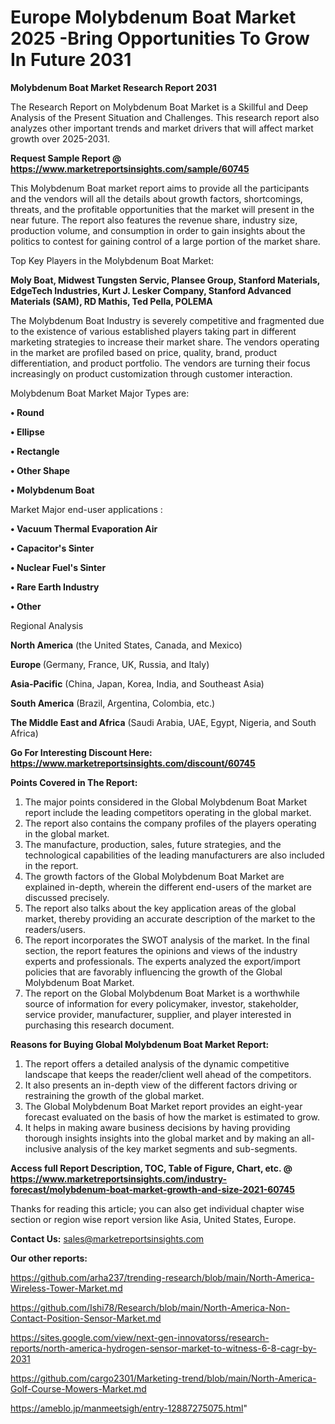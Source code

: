 # Europe Molybdenum Boat Market 2025 -Bring Opportunities To Grow In Future 2031

<strong>Molybdenum Boat Market Research Report 2031</strong>

The Research Report on Molybdenum Boat Market is a Skillful and Deep Analysis of the Present Situation and Challenges. This research report also analyzes other important trends and market drivers that will affect market growth over 2025-2031.

<strong>Request Sample Report @ <a href=https://www.marketreportsinsights.com/sample/60745>https://www.marketreportsinsights.com/sample/60745</a></strong>

This Molybdenum Boat market report aims to provide all the participants and the vendors will all the details about growth factors, shortcomings, threats, and the profitable opportunities that the market will present in the near future. The report also features the revenue share, industry size, production volume, and consumption in order to gain insights about the politics to contest for gaining control of a large portion of the market share.

Top Key Players in the Molybdenum Boat Market:

<strong>Moly Boat, Midwest Tungsten Servic, Plansee Group, Stanford Materials, EdgeTech Industries, Kurt J. Lesker Company, Stanford Advanced Materials (SAM), RD Mathis, Ted Pella, POLEMA</strong>

The Molybdenum Boat Industry is severely competitive and fragmented due to the existence of various established players taking part in different marketing strategies to increase their market share. The vendors operating in the market are profiled based on price, quality, brand, product differentiation, and product portfolio. The vendors are turning their focus increasingly on product customization through customer interaction.

Molybdenum Boat Market Major Types are:

<strong>• Round

• Ellipse

• Rectangle

• Other Shape

• Molybdenum Boat</strong>

Market Major end-user applications :

<strong>• Vacuum Thermal Evaporation Air

• Capacitor&#39;s Sinter

• Nuclear Fuel&#39;s Sinter

• Rare Earth Industry

• Other</strong>

Regional Analysis

</u><strong><b>North America</b></strong> (the United States, Canada, and Mexico)

<strong><b>Europe </b></strong>(Germany, France, UK, Russia, and Italy)

<strong><b>Asia-Pacific</b></strong> (China, Japan, Korea, India, and Southeast Asia)

<strong><b>South America</b></strong> (Brazil, Argentina, Colombia, etc.)

<strong><b>The Middle East and Africa</b></strong> (Saudi Arabia, UAE, Egypt, Nigeria, and South Africa)

<strong>Go For Interesting Discount Here: <a href=https://www.marketreportsinsights.com/discount/60745>https://www.marketreportsinsights.com/discount/60745</a></strong>

<strong>Points Covered in The Report:</strong>
<ol>
  <li>The major points considered in the Global Molybdenum Boat Market report include the leading competitors operating in the global market.</li>
  <li>The report also contains the company profiles of the players operating in the global market.</li>
  <li>The manufacture, production, sales, future strategies, and the technological capabilities of the leading manufacturers are also included in the report.</li>
  <li>The growth factors of the Global Molybdenum Boat Market are explained in-depth, wherein the different end-users of the market are discussed precisely.</li>
  <li>The report also talks about the key application areas of the global market, thereby providing an accurate description of the market to the readers/users.</li>
  <li>The report incorporates the SWOT analysis of the market. In the final section, the report features the opinions and views of the industry experts and professionals. The experts analyzed the export/import policies that are favorably influencing the growth of the Global Molybdenum Boat Market.</li>
  <li>The report on the Global Molybdenum Boat Market is a worthwhile source of information for every policymaker, investor, stakeholder, service provider, manufacturer, supplier, and player interested in purchasing this research document.</li>
</ol>
<strong>Reasons for Buying Global Molybdenum Boat Market Report:</strong>

<ol>
  <li>The report offers a detailed analysis of the dynamic competitive landscape that keeps the reader/client well ahead of the competitors.</li>
  <li>It also presents an in-depth view of the different factors driving or restraining the growth of the global market.</li>
  <li>The Global Molybdenum Boat Market report provides an eight-year forecast evaluated on the basis of how the market is estimated to grow.</li>
  <li>It helps in making aware business decisions by having providing thorough insights insights into the global market and by making an all-inclusive analysis of the key market segments and sub-segments.</li>
</ol>
<strong>Access full Report Description, TOC, Table of Figure, Chart, etc. @ <a href=https://www.marketreportsinsights.com/industry-forecast/molybdenum-boat-market-growth-and-size-2021-60745>https://www.marketreportsinsights.com/industry-forecast/molybdenum-boat-market-growth-and-size-2021-60745</a></strong>


Thanks for reading this article; you can also get individual chapter wise section or region wise report version like Asia, United States, Europe.

<strong>Contact Us:</strong>
sales@marketreportsinsights.com

<strong>Our other reports:</strong>

<a href=https://github.com/arha237/trending-research/blob/main/North-America-Wireless-Tower-Market.md>https://github.com/arha237/trending-research/blob/main/North-America-Wireless-Tower-Market.md</a>

<a href=https://github.com/Ishi78/Research/blob/main/North-America-Non-Contact-Position-Sensor-Market.md>https://github.com/Ishi78/Research/blob/main/North-America-Non-Contact-Position-Sensor-Market.md</a>

<a href=https://sites.google.com/view/next-gen-innovatorss/research-reports/north-america-hydrogen-sensor-market-to-witness-6-8-cagr-by-2031>https://sites.google.com/view/next-gen-innovatorss/research-reports/north-america-hydrogen-sensor-market-to-witness-6-8-cagr-by-2031</a>

<a href=https://github.com/cargo2301/Marketing-trend/blob/main/North-America-Golf-Course-Mowers-Market.md>https://github.com/cargo2301/Marketing-trend/blob/main/North-America-Golf-Course-Mowers-Market.md</a>

<a href=https://ameblo.jp/manmeetsigh/entry-12887275075.html>https://ameblo.jp/manmeetsigh/entry-12887275075.html</a>"
